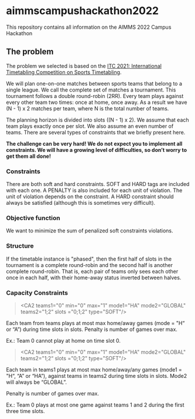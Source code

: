 # aimmscampushackathon2022

This repository contains all information on the AIMMS 2022 Campus Hackathon

## The problem

The problem we selected is based on the [ITC 2021: International Timetabling Competition on Sports Timetabling](https://www.sportscheduling.ugent.be/ITC2021/index.php).

We will plan one-on-one matches between sports teams that belong to a single league. We call the complete set of matches a tournament. This tournament follows a double round-robin (2RR). Every team plays against every other team two times: once at home, once away. As a result we have (N - 1) x 2 matches per team, where N is the total number of teams.

The planning horizon is divided into slots ((N - 1) x 2). We assume that each team plays exactly once per slot. We also assume an even number of teams.
There are several types of constraints that we briefly present here. 

**The challenge can be very hard! We do not expect you to implement all constraints. We will have a growing level of difficulties, so don’t worry to get them all done!**

### Constraints

There are both soft and hard constraints. SOFT and HARD tags are included with each one. A PENALTY is also included for each unit of violation. The unit of violation depends on the constraint. A HARD constraint should always be satisfied (although this is sometimes very difficult).

### Objective function

We want to minimize the sum of penalized soft constraints violations.

### Structure

If the timetable instance is "phased", then the first half of slots in the tournament is a complete round-robin and the second half is another complete round-robin. That is, each pair of teams only sees each other once in each half, with their home-away status inverted between halves.

### Capacity Constraints


> <CA2 teams1="0" min="0" max="1" mode1="HA" mode2="GLOBAL" teams2="1;2“ slots ="0;1;2" type="SOFT"/>

> <CA1 teams="0" max="0" mode="H" slots="0" type="HARD"/>

Each team from teams plays at most max home/away games (mode = "H“ or “A”) during time slots in slots. Penalty is number of games over max.

Ex.: Team 0 cannot play at home on time slot 0.


> <CA2 teams1="0" min="0" max="1" mode1="HA" mode2="GLOBAL" teams2="1;2“ slots ="0;1;2" type="SOFT"/>

Each team in teams1 plays at most max home/away/any games (mode1 = "H“, “A” or “HA”), against teams in teams2 during time slots in slots. Mode2 will always be “GLOBAL”.

Penalty is number of games over max.

Ex.: Team 0 plays at most one game against teams 1 and 2 during the first three time slots. 

